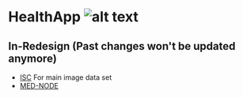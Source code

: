 # HealthApp ![alt text](https://user-images.githubusercontent.com/42153044/51432658-cb6ce580-1c00-11e9-9593-efea6e7cc575.png)
## In-Redesign (Past changes won't be updated anymore)

* [ISC](https://www.isic-archive.com/#!/topWithHeader/wideContentTop/main) For main image data set
* [MED-NODE](http://www.cs.rug.nl/~imaging/databases/melanoma_naevi/)
